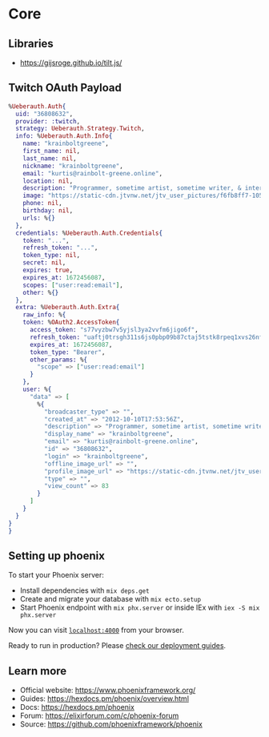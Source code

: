 # Core

## Libraries

  - https://gijsroge.github.io/tilt.js/


## Twitch OAuth Payload

``` elixir
%Ueberauth.Auth{
  uid: "36808632",
  provider: :twitch,
  strategy: Ueberauth.Strategy.Twitch,
  info: %Ueberauth.Auth.Info{
    name: "krainboltgreene",
    first_name: nil,
    last_name: nil,
    nickname: "krainboltgreene",
    email: "kurtis@rainbolt-greene.online",
    location: nil,
    description: "Programmer, sometime artist, sometime writer, & intersectional feminist.",
    image: "https://static-cdn.jtvnw.net/jtv_user_pictures/f6fb8ff7-1055-414f-86a8-7d2302b58e6f-profile_image-300x300.jpg",
    phone: nil,
    birthday: nil,
    urls: %{}
  },
  credentials: %Ueberauth.Auth.Credentials{
    token: "...",
    refresh_token: "...",
    token_type: nil,
    secret: nil,
    expires: true,
    expires_at: 1672456087,
    scopes: ["user:read:email"],
    other: %{}
  },
  extra: %Ueberauth.Auth.Extra{
    raw_info: %{
    token: %OAuth2.AccessToken{
      access_token: "s77vyzbw7v5yjsl3ya2vvfm6jigo6f",
      refresh_token: "uaftj0trsgh311s6js0pbp09b87ctaj5tstk8rpeq1xvs26nfj",
      expires_at: 1672456087,
      token_type: "Bearer",
      other_params: %{
        "scope" => ["user:read:email"]
      }
    },
    user: %{
      "data" => [
        %{
          "broadcaster_type" => "",
          "created_at" => "2012-10-10T17:53:56Z",
          "description" => "Programmer, sometime artist, sometime writer, & intersectional feminist.",
          "display_name" => "krainboltgreene",
          "email" => "kurtis@rainbolt-greene.online",
          "id" => "36808632",
          "login" => "krainboltgreene",
          "offline_image_url" => "",
          "profile_image_url" => "https://static-cdn.jtvnw.net/jtv_user_pictures/f6fb8ff7-1055-414f-86a8-7d2302b58e6f-profile_image-300x300.jpg",
          "type" => "",
          "view_count" => 83
        }
      ]
    }
  }
}
}
```


## Setting up phoenix

To start your Phoenix server:

  * Install dependencies with `mix deps.get`
  * Create and migrate your database with `mix ecto.setup`
  * Start Phoenix endpoint with `mix phx.server` or inside IEx with `iex -S mix phx.server`

Now you can visit [`localhost:4000`](http://localhost:4000) from your browser.

Ready to run in production? Please [check our deployment guides](https://hexdocs.pm/phoenix/deployment.html).

## Learn more

  * Official website: https://www.phoenixframework.org/
  * Guides: https://hexdocs.pm/phoenix/overview.html
  * Docs: https://hexdocs.pm/phoenix
  * Forum: https://elixirforum.com/c/phoenix-forum
  * Source: https://github.com/phoenixframework/phoenix
